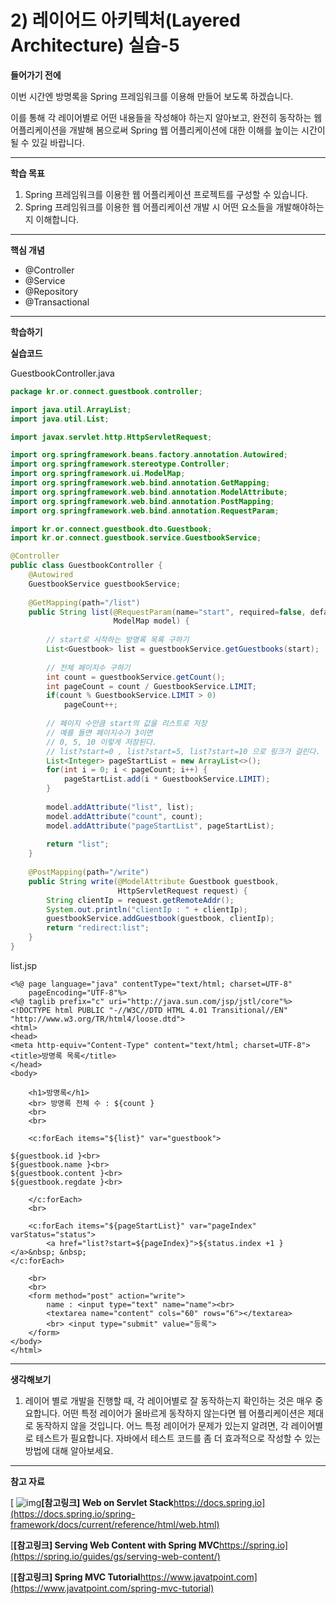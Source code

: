 # 2) 레이어드 아키텍처(Layered Architecture) 실습-5

**들어가기 전에**

이번 시간엔 방명록을 Spring 프레임워크를 이용해 만들어 보도록 하겠습니다.

이를 통해 각 레이어별로 어떤 내용들을 작성해야 하는지 알아보고, 완전히 동작하는 웹 어플리케이션을 개발해 봄으로써 Spring 웹 어플리케이션에 대한 이해를 높이는 시간이 될 수 있길 바랍니다.

 

 

------

**학습 목표**

1. Spring 프레임워크를 이용한 웹 어플리케이션 프로젝트를 구성할 수 있습니다.
2. Spring 프레임워크를 이용한 웹 어플리케이션 개발 시 어떤 요소들을 개발해야하는지 이해합니다.

 



------

**핵심 개념**

- @Controller
- @Service
- @Repository
- @Transactional

 

 

------

**학습하기**

**실습코드**

GuestbookController.java

```java
package kr.or.connect.guestbook.controller;

import java.util.ArrayList;
import java.util.List;

import javax.servlet.http.HttpServletRequest;

import org.springframework.beans.factory.annotation.Autowired;
import org.springframework.stereotype.Controller;
import org.springframework.ui.ModelMap;
import org.springframework.web.bind.annotation.GetMapping;
import org.springframework.web.bind.annotation.ModelAttribute;
import org.springframework.web.bind.annotation.PostMapping;
import org.springframework.web.bind.annotation.RequestParam;

import kr.or.connect.guestbook.dto.Guestbook;
import kr.or.connect.guestbook.service.GuestbookService;

@Controller
public class GuestbookController {
	@Autowired
	GuestbookService guestbookService;
	
	@GetMapping(path="/list")
	public String list(@RequestParam(name="start", required=false, defaultValue="0") int start,
					   ModelMap model) {
		
		// start로 시작하는 방명록 목록 구하기
		List<Guestbook> list = guestbookService.getGuestbooks(start);
		
		// 전체 페이지수 구하기
		int count = guestbookService.getCount();
		int pageCount = count / GuestbookService.LIMIT;
		if(count % GuestbookService.LIMIT > 0)
			pageCount++;
		
		// 페이지 수만큼 start의 값을 리스트로 저장
		// 예를 들면 페이지수가 3이면
		// 0, 5, 10 이렇게 저장된다.
		// list?start=0 , list?start=5, list?start=10 으로 링크가 걸린다.
		List<Integer> pageStartList = new ArrayList<>();
		for(int i = 0; i < pageCount; i++) {
			pageStartList.add(i * GuestbookService.LIMIT);
		}
		
		model.addAttribute("list", list);
		model.addAttribute("count", count);
		model.addAttribute("pageStartList", pageStartList);
		
		return "list";
	}
	
	@PostMapping(path="/write")
	public String write(@ModelAttribute Guestbook guestbook,
						HttpServletRequest request) {
		String clientIp = request.getRemoteAddr();
		System.out.println("clientIp : " + clientIp);
		guestbookService.addGuestbook(guestbook, clientIp);
		return "redirect:list";
	}
}
```

 

list.jsp

```markup
<%@ page language="java" contentType="text/html; charset=UTF-8"
	pageEncoding="UTF-8"%>
<%@ taglib prefix="c" uri="http://java.sun.com/jsp/jstl/core"%>
<!DOCTYPE html PUBLIC "-//W3C//DTD HTML 4.01 Transitional//EN" "http://www.w3.org/TR/html4/loose.dtd">
<html>
<head>
<meta http-equiv="Content-Type" content="text/html; charset=UTF-8">
<title>방명록 목록</title>
</head>
<body>

	<h1>방명록</h1>
	<br> 방명록 전체 수 : ${count }
	<br>
	<br>

	<c:forEach items="${list}" var="guestbook">

${guestbook.id }<br>
${guestbook.name }<br>
${guestbook.content }<br>
${guestbook.regdate }<br>

	</c:forEach>
	<br>

	<c:forEach items="${pageStartList}" var="pageIndex" varStatus="status">
		<a href="list?start=${pageIndex}">${status.index +1 }</a>&nbsp; &nbsp;
</c:forEach>

	<br>
	<br>
	<form method="post" action="write">
		name : <input type="text" name="name"><br>
		<textarea name="content" cols="60" rows="6"></textarea>
		<br> <input type="submit" value="등록">
	</form>
</body>
</html>
```

 

 

------

**생각해보기**

1. 레이어 별로 개발을 진행할 때, 각 레이어별로 잘 동작하는지 확인하는 것은 매우 중요합니다. 어떤 특정 레이어가 올바르게 동작하지 않는다면 웹 어플리케이션은 제대로 동작하지 않을 것입니다. 어느 특정 레이어가 문제가 있는지 알려면, 각 레이어별로 테스트가 필요합니다. 자바에서 테스트 코드를 좀 더 효과적으로 작성할 수 있는 방법에 대해 알아보세요.

 



------

**참고 자료**

[ ![img](https://cphinf.pstatic.net/mooc/20201028_285/1603872065973cGqmr_PNG/OAQaJEYMAbsYYHWJdszv.png?type=ffn199_148)**[참고링크\] Web on Servlet Stack**https://docs.spring.io](https://docs.spring.io/spring-framework/docs/current/reference/html/web.html)

[**[참고링크\] Serving Web Content with Spring MVC**https://spring.io](https://spring.io/guides/gs/serving-web-content/)

[**[참고링크\] Spring MVC Tutorial**https://www.javatpoint.com](https://www.javatpoint.com/spring-mvc-tutorial)